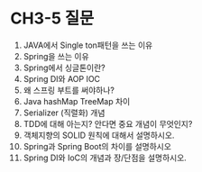 <h1>CH3-5 질문</h1>
	
1. JAVA에서 Single ton패턴을 쓰는 이유
2. Spring을 쓰는 이유
3. Spring에서 싱글톤이란?
4. Spring DI와 AOP IOC
5. 왜 스프링 부트를 써야하나?
6. Java hashMap TreeMap 차이
7. Serializer (직렬화) 개념
8. TDD에 대해 아는지? 안다면 중요 개념이 무엇인지?
9. 객체지향의 SOLID 원칙에 대해서 설명하시오.
10. Spring과 Spring Boot의 차이를 설명하시오
11. Spring DI와 IoC의 개념과 장/단점을 설명하시오.